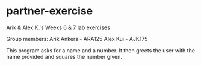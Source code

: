 # partner-exercise
Arik &amp; Alex K.'s  Weeks 6 &amp; 7 lab exercises

Group members:
Arik Ankers - ARA125
Alex Kui - AJK175

This program asks for a name and a number. It then greets the user with the name provided and squares the number given.
